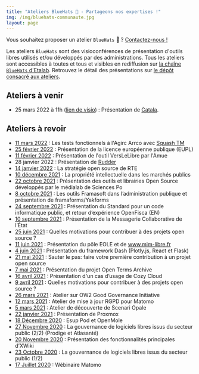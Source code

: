 ```yaml
---
title: "Ateliers BlueHats 🧢 - Partageons nos expertises !"
img: /img/bluehats-communaute.jpg
layout: page
---
```


<div class="fr-highlight">
  <p>Vous souhaitez proposer un atelier <code>BlueHats</code> 🧢 ?  <a href="mailto:logiciels-libres@data.gouv.fr">Contactez-nous !</a></p>
</div>

Les ateliers `BlueHats` sont des visioconférences de présentation d'outils libres utilisés et/ou développés par des administrations.  Tous les ateliers sont accessibles à toutes et tous et visibles en rediffusion sur [la chaîne `BlueHats` d'Etalab](https://www.dailymotion.com/playlist/x767bq).  Retrouvez le détail des présentations sur [le dépôt consacré aux ateliers](https://github.com/blue-hats/ateliers/blob/main/ateliers.org).

## Ateliers à venir

- 25 mars 2022 à 11h ([lien de visio](https://webinaire.numerique.gouv.fr//meeting/signin/362/creator/369/hash/84c9902a44b481830388d5d69c808eb669da0a5b)) : Présentation de [Catala](https://catala-lang.org).

## Ateliers à revoir

- [11 mars 2022](/ateliers/squash-tm) : Les tests fonctionnels à l'Agirc Arrco avec [Squash TM](https://sill.etalab.gouv.fr/fr/software?id=137)
- [25 février 2022](/ateliers/eupl) : Présentation de la licence européenne publique (EUPL)
- [11 février 2022](/ateliers/amue-verslelibre) : Présentation de l'outil VersLeLibre par l'Amue
- 28 janvier 2022 : Présentation de [Rudder](https://sill.etalab.gouv.fr/fr/software?id=164)
- [14 janvier 2022](/ateliers/rte) : La stratégie open source de RTE
- [10 décembre 2021](/ateliers/propriete-intellectuelle-marches-publics) : La propriété intellectuelle dans les marchés publics
- [22 octobre 2021](/ateliers/medialab-sciences-po) : Présentation des outils et librairies Open Source développés par le médialab de Sciences Po
- [8 octobre 2021](/ateliers/outils-framasoft-administration-publique-yakforms) : Les outils Framasoft dans l’administration publique et présentation de framaforms/Yakforms
- [24 septembre 2021](/ateliers/standard-code-informatique-public-openfisca) : Présentation du Standard pour un code informatique public, et retour d’expérience OpenFisca (EN)
- [10 septembre 2021](/ateliers/messagerie-collaborative-etat) : Présentation de la Messagerie Collaborative de l’État
- [25 juin 2021](/ateliers/motivation-contributions-open-source) : Quelles motivations pour contribuer à des projets open source ?
- [11 juin 2021](/ateliers/pole-eole-mim-libre) : Présentation du pôle EOLE et de www.mim-libre.fr
- [4 juin 2021](/ateliers/framework-dash) : Présentation du framework Dash (Plotly.js, React et Flask)
- [21 mai 2021](/ateliers/premiere-contribution-projet-open-source) : Sauter le pas: faire votre première contribution à un projet open source
- [7 mai 2021](/ateliers/open-terms-archive) : Présentation du projet Open Terms Archive
- [16 avril 2021](/ateliers/cozy-cloud) : Présentation d'un cas d’usage de Cozy Cloud
- [9 avril 2021](/ateliers/motivation-contributions-open-source) : Quelles motivations pour contribuer à des projets open source ?
- [26 mars 2021](/ateliers/ow2-good-governance-initiative) : Atelier sur OW2 Good Governance Initiative
- [12 mars 2021](/ateliers/matomo) : Atelier de mise à jour RGPD pour Matomo
- [5 mars 2021](/ateliers/scenari-opale) : Atelier de découverte de Scenari Opale
- [22 janvier 2021](/ateliers/proxmox) : Présentation de Proxmox
- [18 Décembre 2020](/ateliers/esup-pod-openmole) : Esup Pod et OpenMole
- [27 Novembre 2020](/ateliers/exemples-gouvernance-logiciels-libres-secteur-public) : La gouvernance de logiciels libres issus du secteur public (2/2) (Prodige et Atlasanté)
- [20 Novembre 2020](/ateliers/xwiki) : Présentation des fonctionnalités principales d’XWiki
- [23 Octobre 2020](/ateliers/exemples-gouvernance-logiciels-libres-secteur-public) : La gouvernance de logiciels libres issus du secteur public (1/2)
- [17 Juillet 2020](/ateliers/matomo) : Wébinaire Matomo
